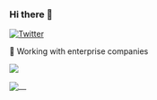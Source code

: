 ### Hi there 👋

<p>
  <a href="https://twitter.com/juanmanuelespi6">
    <img alt="Twitter" src="https://img.shields.io/twitter/follow/juanmanuelespi6">
  </a>
</p>

🔨 Working with enterprise companies

![](https://komarev.com/ghpvc/?username=Juan080796)

<a href="https://github.com/Juan080796">
  <img align="center" src="https://github-readme-stats.vercel.app/api?username=Juan080796&count_private=true" /> 
</a>
<!--
<a href="https://github.com/Juan080796">
  <img align="center" src="https://github-readme-stats.vercel.app/api/top-langs/?username=Juan080796" />
</a>
-->

<!--
**Juan080796/Juan080796** is a ✨ _special_ ✨ repository because its `README.md` (this file) appears on your GitHub profile.

Here are some ideas to get you started:

- 🔭 I’m currently working on ...
- 🌱 I’m currently learning ...
- 👯 I’m looking to collaborate on ...
- 🤔 I’m looking for help with ...
- 💬 Ask me about ...
- 📫 How to reach me: ...
- 😄 Pronouns: ...
- ⚡ Fun fact: ...
-->
